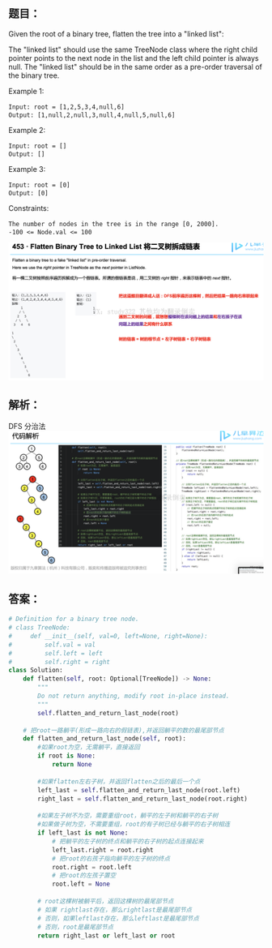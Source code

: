 ## 题目：
Given the root of a binary tree, flatten the tree into a "linked list":

The "linked list" should use the same TreeNode class where the right child pointer points to the next node in the list and the left child pointer is always null.
The "linked list" should be in the same order as a pre-order traversal of the binary tree.
 

Example 1:
```
Input: root = [1,2,5,3,4,null,6]
Output: [1,null,2,null,3,null,4,null,5,null,6]
```
Example 2:
```
Input: root = []
Output: []
```
Example 3:
```
Input: root = [0]
Output: [0]
```

Constraints:
```
The number of nodes in the tree is in the range [0, 2000].
-100 <= Node.val <= 100
```

![c](https://github.com/SSRRBB/Leetcode/blob/main/Images/107.png)

## 解析：
DFS 分治法
![c](https://github.com/SSRRBB/Leetcode/blob/main/Images/108.png)


## 答案：
```python
# Definition for a binary tree node.
# class TreeNode:
#     def __init__(self, val=0, left=None, right=None):
#         self.val = val
#         self.left = left
#         self.right = right
class Solution:
    def flatten(self, root: Optional[TreeNode]) -> None:
        """
        Do not return anything, modify root in-place instead.
        """
        self.flatten_and_return_last_node(root)
        
    # 把root一路躺平(形成一路向右的假链表),并返回躺平的数的最尾部节点
    def flatten_and_return_last_node(self, root):
        #如果root为空，无需躺平，直接返回
        if root is None:
            return None
        
        #如果flatten左右子树，并返回flatten之后的最后一个点
        left_last = self.flatten_and_return_last_node(root.left)
        right_last = self.flatten_and_return_last_node(root.right)

        #如果左子树不为空，需要重组root，躺平的左子树和躺平的右子树
        #如果做子树为空，不需要重组，root的有子树已经与躺平的右子树相连
        if left_last is not None:
            # 把躺平的左子树的终点和躺平的右子树的起点连接起来
            left_last.right = root.right
            # 把root的右孩子指向躺平的左子树的终点
            root.right = root.left
            # 把root的左孩子置空
            root.left = None

        # root这棵树被躺平后，返回这棵树的最尾部节点
        # 如果 rightlast存在，那么rightlast是最尾部节点
        # 否则，如果leftlast存在，那么leftlast是最尾部节点
        # 否则，root是最尾部节点
        return right_last or left_last or root
```

